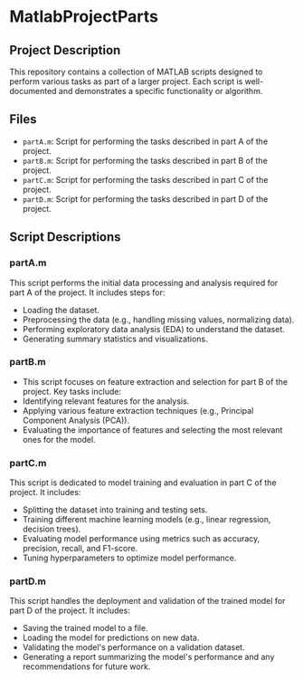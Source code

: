 ﻿# MatlabProjectParts
## Project Description
This repository contains a collection of MATLAB scripts designed to perform various tasks as part of a larger project. Each script is well-documented and demonstrates a specific functionality or algorithm.

## Files
- `partA.m`: Script for performing the tasks described in part A of the project.
- `partB.m`: Script for performing the tasks described in part B of the project.
- `partC.m`: Script for performing the tasks described in part C of the project.
- `partD.m`: Script for performing the tasks described in part D of the project.

## Script Descriptions

### partA.m
This script performs the initial data processing and analysis required for part A of the project. It includes steps for:
- Loading the dataset.
- Preprocessing the data (e.g., handling missing values, normalizing data).
- Performing exploratory data analysis (EDA) to understand the dataset.
- Generating summary statistics and visualizations.

### partB.m
- This script focuses on feature extraction and selection for part B of the project. Key tasks include:
- Identifying relevant features for the analysis.
- Applying various feature extraction techniques (e.g., Principal Component Analysis (PCA)).
- Evaluating the importance of features and selecting the most relevant ones for the model.
### partC.m
This script is dedicated to model training and evaluation in part C of the project. It includes:
- Splitting the dataset into training and testing sets.
- Training different machine learning models (e.g., linear regression, decision trees).
- Evaluating model performance using metrics such as accuracy, precision, recall, and F1-score.
- Tuning hyperparameters to optimize model performance.

### partD.m
This script handles the deployment and validation of the trained model for part D of the project. It includes:

- Saving the trained model to a file.
- Loading the model for predictions on new data.
- Validating the model's performance on a validation dataset.
- Generating a report summarizing the model's performance and any recommendations for future work.
